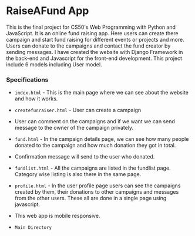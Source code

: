 # RaiseAFund App
This is the final project for CS50's Web Programming with Python and JavaScript. It is an online fund raising app. Here users can create there campaign and start fund raising for different events or projects and more. Users can donate to the campaigns and contact the fund creator by sending messages. I have created the website with Django Framework in the back-end and Javascript for the front-end development. This project include 6 models including User model. 

### Specifications
-  `index.html` - This is the main page where we can see about the website and how it works.	
- `createfunraiser.html` - User can create a campaign  	
- User can comment on the campaigns and if we want we can send message to the owner of the campaign privately.
- `fund.html` - In the campaign details page,  we can see how many people donated to the campaign and how much donation they got in total.
- Confirmation message will send to the user who donated.
-  `fundlist.html` - All the campaigns are listed in the fundlist page. Category wise listing is also there in the same page.
-  `profile.html` - In the user profile page users can see the campaigns created by them, their donations to other campaigns and messages from the other users. These all are done in a single page using javascript.
- This web app is mobile responsive.

- `Main Directory`
